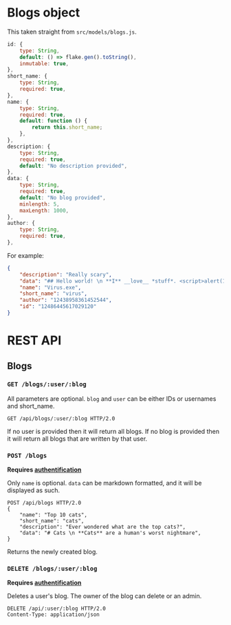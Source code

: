 # Blogs object
This taken straight from `src/models/blogs.js`. 

```js
id: {
	type: String,
	default: () => flake.gen().toString(),
	inmutable: true,
},
short_name: {
	type: String,
	required: true,
},
name: {
	type: String,
	required: true,
	default: function () {
		return this.short_name;
	},
},
description: {
	type: String,
	required: true,
	default: "No description provided",
},
data: {
	type: String,
	required: true,
	default: "No blog provided",
	minlength: 5,
	maxLength: 1000,
},
author: {
	type: String,
	required: true,
},
```

For example: 
```json
{
	"description": "Really scary",
	"data": "## Hello world! \n **I** __love__ *stuff*. <script>alert(1)</script>",
	"name": "Virus.exe",
	"short_name": "virus",
	"author": "12438958361452544",
	"id": "12486445617029120"
}
```

# REST API

## Blogs

### `GET /blogs/:user/:blog`

All parameters are optional. 
`blog` and `user` can be either IDs or usernames and short_name. 

```http
GET /api/blogs/:user/:blog HTTP/2.0
```

If no user is provided then it will return all blogs. 
If no blog is provided then it will return all blogs that are written by that user.

### `POST /blogs`

**Requires [authentification](../auth)**

Only `name` is optional.
`data` can be markdown formatted, and it will be displayed as such. 

```http
POST /api/blogs HTTP/2.0
{
	"name": "Top 10 cats",
	"short_name": "cats",
	"description": "Ever wondered what are the top cats?",
	"data": "# Cats \n **Cats** are a human's worst nightmare",
}
```

Returns the newly created blog.

### `DELETE /blogs/:user/:blog`

**Requires [authentification](../auth)**

Deletes a user's blog. The owner of the blog can delete or an admin. 

```http
DELETE /api/:user/:blog HTTP/2.0
Content-Type: application/json
```
